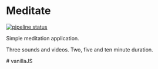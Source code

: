 # Meditate

[![pipeline status](https://gitlab.com/Wasiollo/meditate/badges/master/pipeline.svg)](https://gitlab.com/Wasiollo/meditate/commits/master)

Simple meditation application.

Three sounds and videos.
Two, five and ten minute duration.

\# vanillaJS
